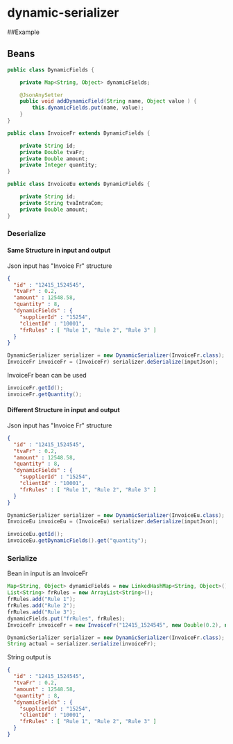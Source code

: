 # dynamic-serializer
##Example
## Beans 
```java
public class DynamicFields {

    private Map<String, Object> dynamicFields;

    @JsonAnySetter
    public void addDynamicField(String name, Object value ) {
        this.dynamicFields.put(name, value);
    }
}

public class InvoiceFr extends DynamicFields {

    private String id;
    private Double tvaFr;
    private Double amount;
    private Integer quantity;
}

public class InvoiceEu extends DynamicFields {

    private String id;
    private String tvaIntraCom;
    private Double amount;
}
```

### Deserialize
#### Same Structure in input and output 
Json input has "Invoice Fr" structure
```json
{
  "id" : "12415_1524545",
  "tvaFr" : 0.2,
  "amount" : 12548.58,
  "quantity" : 8,
  "dynamicFields" : {
    "supplierId" : "15254",
    "clientId" : "10001",
    "frRules" : [ "Rule 1", "Rule 2", "Rule 3" ]
  }
}
```
```java
DynamicSerializer serializer = new DynamicSerializer(InvoiceFr.class);
InvoiceFr invoiceFr = (InvoiceFr) serializer.deSerialize(inputJson);
```
InvoiceFr bean can be used 
```java
invoiceFr.getId();
invoiceFr.getQuantity();
```

#### Different Structure in input and output 
Json input has "Invoice Fr" structure
```json
{
  "id" : "12415_1524545",
  "tvaFr" : 0.2,
  "amount" : 12548.58,
  "quantity" : 8,
  "dynamicFields" : {
    "supplierId" : "15254",
    "clientId" : "10001",
    "frRules" : [ "Rule 1", "Rule 2", "Rule 3" ]
  }
}
```
```java
DynamicSerializer serializer = new DynamicSerializer(InvoiceEu.class);
InvoiceEu invoiceEu = (InvoiceEu) serializer.deSerialize(inputJson);
```
```java
invoiceEu.getId();
invoiceEu.getDynamicFields().get("quantity");
```
### Serialize
Bean in input is an InvoiceFr
```java
Map<String, Object> dynamicFields = new LinkedHashMap<String, Object>();
List<String> frRules = new ArrayList<String>();
frRules.add("Rule 1");
frRules.add("Rule 2");
frRules.add("Rule 3");
dynamicFields.put("frRules", frRules);
InvoiceFr invoiceFr = new InvoiceFr("12415_1524545", new Double(0.2), new Double(12548.58), 8, dynamicFields);
```
```java
DynamicSerializer serializer = new DynamicSerializer(InvoiceFr.class);
String actual = serializer.serialize(invoiceFr);
```
String output is 
```json
{
  "id" : "12415_1524545",
  "tvaFr" : 0.2,
  "amount" : 12548.58,
  "quantity" : 8,
  "dynamicFields" : {
    "supplierId" : "15254",
    "clientId" : "10001",
    "frRules" : [ "Rule 1", "Rule 2", "Rule 3" ]
  }
}
```
